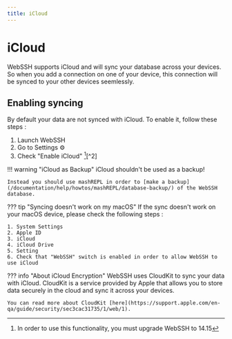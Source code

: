 ```yaml
---
title: iCloud
---
```


# iCloud
WebSSH supports iCloud and will sync your database across your devices. So when you add a connection on one of your device, this connection will be synced to your other devices seemlessly.

## Enabling syncing
By default your data are not synced with iCloud. To enable it, follow these steps :

1. Launch WebSSH
2. Go to Settings :gear:
3. Check "Enable iCloud" [^1][^2]

!!! warning "iCloud as Backup"
    iCloud shouldn't be used as a backup!

    Instead you should use mashREPL in order to [make a backup](/documentation/help/howtos/mashREPL/database-backup/) of the WebSSH database.

??? tip "Syncing doesn't work on my macOS"
    If the sync doesn't work on your macOS device, please check the following steps :

    1. System Settings
    2. Apple ID
    3. iCloud
    4. iCloud Drive
    5. Setting
    6. Check that "WebSSH" switch is enabled in order to allow WebSSH to use iCloud

??? info "About iCloud Encryption"
    WebSSH uses CloudKit to sync your data with iCloud. CloudKit is a service provided by Apple that allows you to store data securely in the cloud and sync it across your devices.

    You can read more about CloudKit [here](https://support.apple.com/en-qa/guide/security/sec3cac31735/1/web/1).
    

[^1]: In order to use this functionality, you must upgrade WebSSH to 14.15
[^1]: Available on WebSSH and eWebSSH but NOT available on WebSSH::o